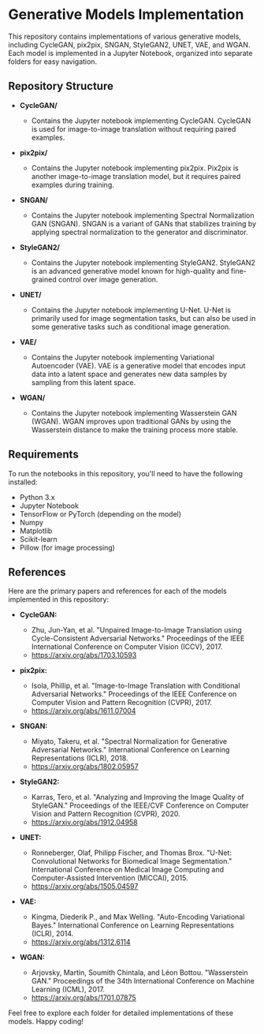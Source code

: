 # Generative Models Implementation

This repository contains implementations of various generative models, including CycleGAN, pix2pix, SNGAN, StyleGAN2, UNET, VAE, and WGAN. Each model is implemented in a Jupyter Notebook, organized into separate folders for easy navigation.

## Repository Structure

- **CycleGAN/**
  - Contains the Jupyter notebook implementing CycleGAN. CycleGAN is used for image-to-image translation without requiring paired examples.
  
- **pix2pix/**
  - Contains the Jupyter notebook implementing pix2pix. Pix2pix is another image-to-image translation model, but it requires paired examples during training.

- **SNGAN/**
  - Contains the Jupyter notebook implementing Spectral Normalization GAN (SNGAN). SNGAN is a variant of GANs that stabilizes training by applying spectral normalization to the generator and discriminator.

- **StyleGAN2/**
  - Contains the Jupyter notebook implementing StyleGAN2. StyleGAN2 is an advanced generative model known for high-quality and fine-grained control over image generation.

- **UNET/**
  - Contains the Jupyter notebook implementing U-Net. U-Net is primarily used for image segmentation tasks, but can also be used in some generative tasks such as conditional image generation.

- **VAE/**
  - Contains the Jupyter notebook implementing Variational Autoencoder (VAE). VAE is a generative model that encodes input data into a latent space and generates new data samples by sampling from this latent space.

- **WGAN/**
  - Contains the Jupyter notebook implementing Wasserstein GAN (WGAN). WGAN improves upon traditional GANs by using the Wasserstein distance to make the training process more stable.

## Requirements

To run the notebooks in this repository, you'll need to have the following installed:

- Python 3.x
- Jupyter Notebook
- TensorFlow or PyTorch (depending on the model)
- Numpy
- Matplotlib
- Scikit-learn
- Pillow (for image processing)


## References
Here are the primary papers and references for each of the models implemented in this repository:

- **CycleGAN:**
  - Zhu, Jun-Yan, et al. "Unpaired Image-to-Image Translation using Cycle-Consistent Adversarial Networks." Proceedings of the IEEE International Conference on Computer Vision (ICCV), 2017.
  - https://arxiv.org/abs/1703.10593

- **pix2pix:**
  - Isola, Phillip, et al. "Image-to-Image Translation with Conditional Adversarial Networks." Proceedings of the IEEE Conference on Computer Vision and Pattern Recognition (CVPR), 2017.
  - https://arxiv.org/abs/1611.07004

- **SNGAN:**
  - Miyato, Takeru, et al. "Spectral Normalization for Generative Adversarial Networks." International Conference on Learning Representations (ICLR), 2018.
  - https://arxiv.org/abs/1802.05957

- **StyleGAN2:**
  - Karras, Tero, et al. "Analyzing and Improving the Image Quality of StyleGAN." Proceedings of the IEEE/CVF Conference on Computer Vision and Pattern Recognition (CVPR), 2020.
  - https://arxiv.org/abs/1912.04958

- **UNET:**
  - Ronneberger, Olaf, Philipp Fischer, and Thomas Brox. "U-Net: Convolutional Networks for Biomedical Image Segmentation." International Conference on Medical Image Computing and Computer-Assisted Intervention       (MICCAI), 2015.
  - https://arxiv.org/abs/1505.04597

- **VAE:**
  - Kingma, Diederik P., and Max Welling. "Auto-Encoding Variational Bayes." International Conference on Learning Representations (ICLR), 2014.
  - https://arxiv.org/abs/1312.6114

- **WGAN:**
  - Arjovsky, Martin, Soumith Chintala, and Léon Bottou. "Wasserstein GAN." Proceedings of the 34th International Conference on Machine Learning (ICML), 2017.
  - https://arxiv.org/abs/1701.07875

Feel free to explore each folder for detailed implementations of these models. Happy coding!
